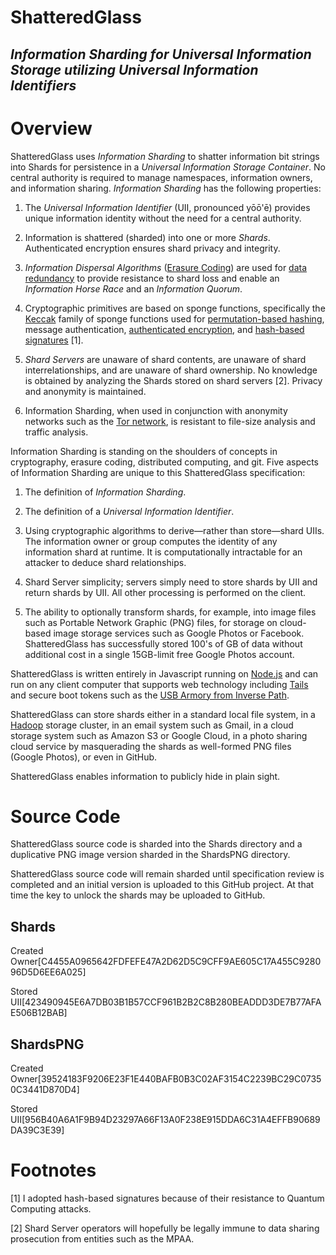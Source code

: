 ShatteredGlass
==============

_Information Sharding for Universal Information Storage utilizing Universal Information Identifiers_
----------------------------------------------------------------------------------------------------

Overview
========

ShatteredGlass uses *Information Sharding* to shatter information bit
strings into Shards for persistence in a *Universal Information Storage
Container*. No central authority is required to manage namespaces,
information owners, and information sharing. *Information Sharding* has
the following properties:

1.  The *Universal Information Identifier* (UII, pronounced yōō'ē)
    provides unique information identity without the need for a central authority.

2.  Information is shattered (sharded) into one or more *Shards*.
    Authenticated encryption ensures shard privacy and integrity.

3.  *Information Dispersal Algorithms* ([Erasure Coding](http://en.wikipedia.org/wiki/Erasure_code))
    are used for [data redundancy](https://en.wikipedia.org/wiki/Reed%E2%80%93Solomon_error_correction)
    to provide resistance to shard loss and enable an *Information* *Horse Race* and an *Information
    Quorum*.

4.  Cryptographic primitives are based on sponge functions, specifically
    the [Keccak](http://keccak.noekeon.org/) family
    of sponge functions used for [permutation-based hashing](https://www.nist.gov/node/555116?pub_id=919061),
    message authentication, [authenticated encryption](http://keyak.noekeon.org/),
    and [hash-based signatures](http://csrc.nist.gov/groups/ST/post-quantum-2015/papers/session5-hulsing-paper.pdf) [1].

5.  *Shard Servers* are unaware of shard contents, are unaware of shard
    interrelationships, and are unaware of shard ownership. No knowledge
    is obtained by analyzing the Shards stored on shard servers [2].
    Privacy and anonymity is maintained.

6.  Information Sharding, when used in conjunction with anonymity
    networks such as the [Tor network](https://www.torproject.org), is resistant to file-size
    analysis and traffic analysis.

Information Sharding is standing on the shoulders of concepts in cryptography,
erasure coding, distributed computing, and git. Five aspects of
Information Sharding are unique to this ShatteredGlass specification:

1.  The definition of *Information Sharding*.

2.  The definition of a *Universal Information Identifier*.

3.  Using cryptographic algorithms to derive—rather than
    store—shard UIIs. The information owner or group computes the
    identity of any information shard at runtime. It is computationally
    intractable for an attacker to deduce shard relationships.

4.  Shard Server simplicity; servers simply need to store shards by UII
    and return shards by UII. All other processing is performed on
    the client.

5.  The ability to optionally transform shards, for example, into image
    files such as Portable Network Graphic (PNG) files, for storage on
    cloud-based image storage services such as Google Photos or
    Facebook. ShatteredGlass has successfully stored 100's of GB of data without
    additional cost in a single 15GB-limit free Google Photos account.

ShatteredGlass is written entirely in Javascript running on [Node.js](https://nodejs.org)
and can run on any client computer that supports web technology
including [Tails](https://tails.boum.org) and secure boot tokens such as
the [USB Armory from Inverse Path](https://inversepath.com/usbarmory).

ShatteredGlass can store shards either in a standard
local file system, in a [Hadoop](http://hadoop.apache.org) storage cluster, in an email
system such as Gmail, in a cloud storage system such as Amazon S3 or
Google Cloud, in a photo sharing cloud service by masquerading
the shards as well-formed PNG files (Google Photos), or even in GitHub.

ShatteredGlass enables information to publicly hide in plain sight.

Source Code
===========

ShatteredGlass source code is sharded into the Shards directory and a
duplicative PNG image version sharded in the ShardsPNG directory.

ShatteredGlass source code will remain sharded until specification review
is completed and an initial version is uploaded to this GitHub project.
At that time the key to unlock the shards may be uploaded to GitHub.

Shards
------

Created Owner[C4455A0965642FDFEFE47A2D62D5C9CFF9AE605C17A455C928096D5D6EE6A025]

Stored UII[423490945E6A7DB03B1B57CCF961B2B2C8B280BEADDD3DE7B77AFAE506B12BAB]

ShardsPNG
---------

Created Owner[39524183F9206E23F1E440BAFB0B3C02AF3154C2239BC29C07350C3441D870D4]

Stored UII[956B40A6A1F9B94D23297A66F13A0F238E915DDA6C31A4EFFB90689DA39C3E39]

Footnotes
=========

[1] I adopted hash-based signatures because of their resistance to Quantum Computing attacks.

[2] Shard Server operators will hopefully be legally immune to data sharing prosecution
from entities such as the MPAA.

